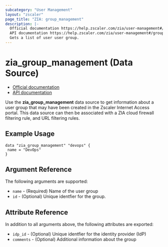 ```yaml
---
subcategory: "User Management"
layout: "zscaler"
page_title: "ZIA: group_management"
description: |-
  Official documentation https://help.zscaler.com/zia/user-management#/groups-get
  API documentation https://help.zscaler.com/zia/user-management#/groups-get
  Gets a list of user user group.
---
```


# zia_group_management (Data Source)

* [Official documentation](https://help.zscaler.com/zia/user-management#/groups-get)
* [API documentation](https://help.zscaler.com/zia/user-management#/groups-get)

Use the **zia_group_management** data source to get information about a user group that may have been created in the Zscaler Internet Access portal. This data source can then be associated with a ZIA cloud firewall filtering rule, and URL filtering rules.

## Example Usage

```hcl
data "zia_group_management" "devops" {
 name = "DevOps"
}
```

## Argument Reference

The following arguments are supported:

* `name` - (Required) Name of the user group
* `id` - (Optional) Unique identfier for the group.

## Attribute Reference

In addition to all arguments above, the following attributes are exported:

* `idp_id` - (Optional) Unique identfier for the identity provider (IdP)
* `comments` - (Optional) Additional information about the group
